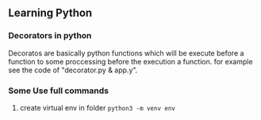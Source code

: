 ## Learning Python

### Decorators in python
   Decoratos are basically python functions which will be execute before a function to some proccessing before the execution a function. for example see the code of "decorator.py & app.y".



### Some Use full commands

  1. create virtual env in folder
    ``` python3 -m venv env ```

    